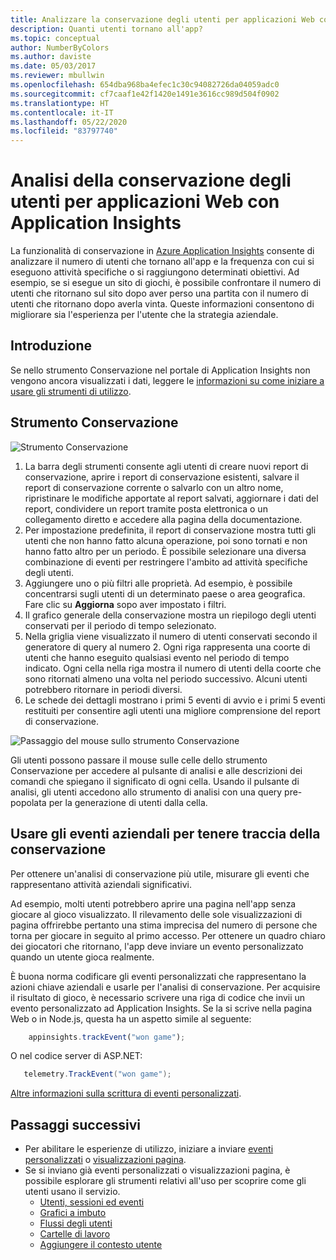 ```yaml
---
title: Analizzare la conservazione degli utenti per applicazioni Web con Azure Application Insights
description: Quanti utenti tornano all'app?
ms.topic: conceptual
author: NumberByColors
ms.author: daviste
ms.date: 05/03/2017
ms.reviewer: mbullwin
ms.openlocfilehash: 654dba968ba4efec1c30c94082726da04059adc0
ms.sourcegitcommit: cf7caaf1e42f1420e1491e3616cc989d504f0902
ms.translationtype: HT
ms.contentlocale: it-IT
ms.lasthandoff: 05/22/2020
ms.locfileid: "83797740"
---
```

# <a name="user-retention-analysis-for-web-applications-with-application-insights"></a>Analisi della conservazione degli utenti per applicazioni Web con Application Insights

La funzionalità di conservazione in [Azure Application Insights](../../azure-monitor/app/app-insights-overview.md) consente di analizzare il numero di utenti che tornano all'app e la frequenza con cui si eseguono attività specifiche o si raggiungono determinati obiettivi. Ad esempio, se si esegue un sito di giochi, è possibile confrontare il numero di utenti che ritornano sul sito dopo aver perso una partita con il numero di utenti che ritornano dopo averla vinta. Queste informazioni consentono di migliorare sia l'esperienza per l'utente che la strategia aziendale.

## <a name="get-started"></a>Introduzione

Se nello strumento Conservazione nel portale di Application Insights non vengono ancora visualizzati i dati, leggere le [informazioni su come iniziare a usare gli strumenti di utilizzo](usage-overview.md).

## <a name="the-retention-tool"></a>Strumento Conservazione

![Strumento Conservazione](./media/usage-retention/retention.png)

1. La barra degli strumenti consente agli utenti di creare nuovi report di conservazione, aprire i report di conservazione esistenti, salvare il report di conservazione corrente o salvarlo con un altro nome, ripristinare le modifiche apportate al report salvati, aggiornare i dati del report, condividere un report tramite posta elettronica o un collegamento diretto e accedere alla pagina della documentazione. 
2. Per impostazione predefinita, il report di conservazione mostra tutti gli utenti che non hanno fatto alcuna operazione, poi sono tornati e non hanno fatto altro per un periodo. È possibile selezionare una diversa combinazione di eventi per restringere l'ambito ad attività specifiche degli utenti.
3. Aggiungere uno o più filtri alle proprietà. Ad esempio, è possibile concentrarsi sugli utenti di un determinato paese o area geografica. Fare clic su **Aggiorna** sopo aver impostato i filtri. 
4. Il grafico generale della conservazione mostra un riepilogo degli utenti conservati per il periodo di tempo selezionato. 
5. Nella griglia viene visualizzato il numero di utenti conservati secondo il generatore di query al numero 2. Ogni riga rappresenta una coorte di utenti che hanno eseguito qualsiasi evento nel periodo di tempo indicato. Ogni cella nella riga mostra il numero di utenti della coorte che sono ritornati almeno una volta nel periodo successivo. Alcuni utenti potrebbero ritornare in periodi diversi. 
6. Le schede dei dettagli mostrano i primi 5 eventi di avvio e i primi 5 eventi restituiti per consentire agli utenti una migliore comprensione del report di conservazione. 

![Passaggio del mouse sullo strumento Conservazione](./media/usage-retention/hover.png)

Gli utenti possono passare il mouse sulle celle dello strumento Conservazione per accedere al pulsante di analisi e alle descrizioni dei comandi che spiegano il significato di ogni cella. Usando il pulsante di analisi, gli utenti accedono allo strumento di analisi con una query pre-popolata per la generazione di utenti dalla cella. 

## <a name="use-business-events-to-track-retention"></a>Usare gli eventi aziendali per tenere traccia della conservazione

Per ottenere un'analisi di conservazione più utile, misurare gli eventi che rappresentano attività aziendali significativi. 

Ad esempio, molti utenti potrebbero aprire una pagina nell'app senza giocare al gioco visualizzato. Il rilevamento delle sole visualizzazioni di pagina offrirebbe pertanto una stima imprecisa del numero di persone che torna per giocare in seguito al primo accesso. Per ottenere un quadro chiaro dei giocatori che ritornano, l'app deve inviare un evento personalizzato quando un utente gioca realmente.  

È buona norma codificare gli eventi personalizzati che rappresentano la azioni chiave aziendali e usarle per l'analisi di conservazione. Per acquisire il risultato di gioco, è necessario scrivere una riga di codice che invii un evento personalizzato ad Application Insights. Se la si scrive nella pagina Web o in Node.js, questa ha un aspetto simile al seguente:

```JavaScript
    appinsights.trackEvent("won game");
```

O nel codice server di ASP.NET:

```csharp
   telemetry.TrackEvent("won game");
```

[Altre informazioni sulla scrittura di eventi personalizzati](../../azure-monitor/app/api-custom-events-metrics.md#trackevent).


## <a name="next-steps"></a>Passaggi successivi
- Per abilitare le esperienze di utilizzo, iniziare a inviare [eventi personalizzati](https://docs.microsoft.com/azure/application-insights/app-insights-api-custom-events-metrics#trackevent) o [visualizzazioni pagina](https://docs.microsoft.com/azure/application-insights/app-insights-api-custom-events-metrics#page-views).
- Se si inviano già eventi personalizzati o visualizzazioni pagina, è possibile esplorare gli strumenti relativi all'uso per scoprire come gli utenti usano il servizio.
    - [Utenti, sessioni ed eventi](usage-segmentation.md)
    - [Grafici a imbuto](usage-funnels.md)
    - [Flussi degli utenti](usage-flows.md)
    - [Cartelle di lavoro](../../azure-monitor/platform/workbooks-overview.md)
    - [Aggiungere il contesto utente](usage-send-user-context.md)


